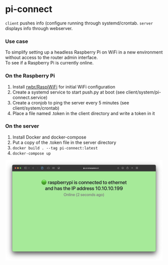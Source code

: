 # pi-connect

`client` pushes info (configure running through systemd/crontab.
`server` displays info through webserver.

### Use case
To simplify setting up a headless Raspberry Pi on WiFi in a new environment without access to the router admin interface.  
To see if a Raspberry Pi is currently online.

### On the Raspberry Pi
1. Install [rwbr/RaspiWiFi](https://github.com/rwbr/RaspiWiFi) for initial WiFi configuration
1. Create a systemd service to start push.py at boot (see client/system/pi-connect.service)
1. Create a cronjob to ping the server every 5 minutes (see client/system/crontab)
1. Place a file named .token in the client directory and write a token in it

### On the server
1. Install Docker and docker-compose
1. Put a copy of the .token file in the server directory
2. `docker build . --tag pi-connect:latest`
3. `docker-compose up`


![server page](/screenshot.png)
